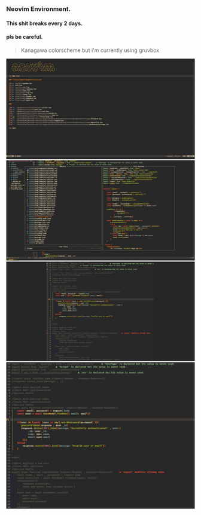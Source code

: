 ### Neovim Environment.
#### This shit breaks every 2 days.
#### pls be careful.

> Kanagawa colorscheme
but i'm currently using gruvbox

<img src="screenshots/startpage.jpg" alt="startpage">
<img src="screenshots/telescope.JPG" alt="telescope">
<img src="screenshots/zenmode.jpg" alt="zenmode">
<img src="screenshots/twilight.jpg" alt="twilight">
